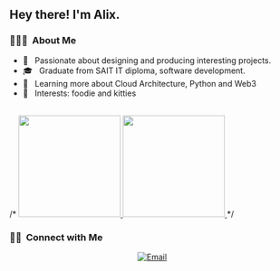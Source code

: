 <h2> Hey there! I'm Alix.</h2>

<h3> 👨🏻‍💻 &nbsp;About Me </h3>

- 🤔 &nbsp; Passionate about designing and producing interesting projects.
- 🎓 &nbsp; Graduate from SAIT IT diploma, software development.
- 🌱 &nbsp; Learning more about Cloud Architecture, Python and Web3
- 💜 &nbsp; Interests: foodie and kitties 


<br/>
/*
<a href="https://github.com/Alixchau">
  <img height="180em" src="https://github-readme-stats.vercel.app/api?username=Alixchau&theme=buefy&show_icons=true" />
  <img height="180em" src="https://github-readme-stats.vercel.app/api/top-langs/?username=Alixchau&theme=buefy&layout=compact" />
</a>
*/
<br/>
<h3> 🤝🏻 &nbsp;Connect with Me </h3>

<p align="center">
<a href="mailto:alixchau831@gmail.com"><img alt="Email" src="https://img.shields.io/badge/Email-alixchau831@gmail.com-blue?style=flat-square&logo=gmail"></a>
</p>

